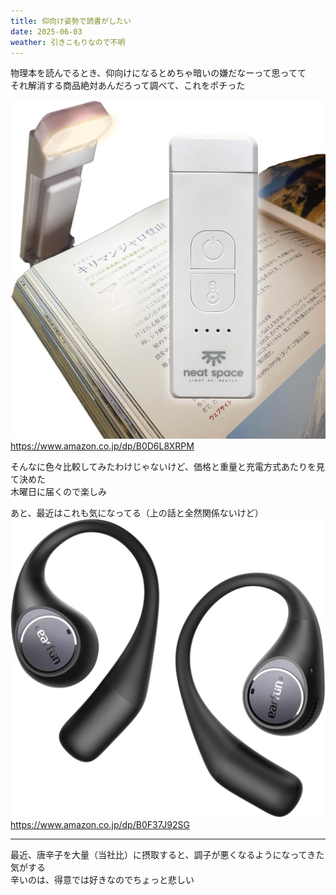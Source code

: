 ```yaml
---
title: 仰向け姿勢で読書がしたい
date: 2025-06-03
weather: 引きこもりなので不明
---
```

物理本を読んでるとき、仰向けになるとめちゃ暗いの嫌だなーって思ってて  
それ解消する商品絶対あんだろって調べて、これをポチった

![Image](../../assets/20250603104348.png)  
https://www.amazon.co.jp/dp/B0D6L8XRPM

そんなに色々比較してみたわけじゃないけど、価格と重量と充電方式あたりを見て決めた  
木曜日に届くので楽しみ

あと、最近はこれも気になってる（上の話と全然関係ないけど）  
![Image](../../assets/20250603104944.png)  
https://www.amazon.co.jp/dp/B0F37J92SG


---

最近、唐辛子を大量（当社比）に摂取すると、調子が悪くなるようになってきた気がする  
辛いのは、得意では好きなのでちょっと悲しい
